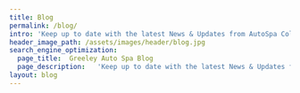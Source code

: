 ```yaml
---
title: Blog
permalink: /blog/
intro: 'Keep up to date with the latest News & Updates from AutoSpa Colorado.'
header_image_path: /assets/images/header/blog.jpg
search_engine_optimization:
  page_title:  Greeley Auto Spa Blog
  page_description:   'Keep up to date with the latest News & Updates from AutoSpa Colorado.'
layout: blog
---
```

